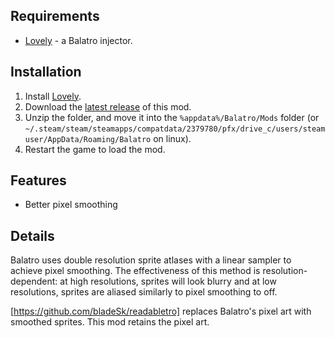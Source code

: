 ## Requirements

- [Lovely](https://github.com/ethangreen-dev/lovely-injector) - a Balatro injector.

## Installation

1. Install [Lovely](https://github.com/ethangreen-dev/lovely-injector?tab=readme-ov-file#manual-installation).
2. Download the [latest release](https://github.com/jonathandw743/Illusion/releases/) of this mod.
3. Unzip the folder, and move it into the `%appdata%/Balatro/Mods` folder (or `~/.steam/steam/steamapps/compatdata/2379780/pfx/drive_c/users/steamuser/AppData/Roaming/Balatro` on linux).
4. Restart the game to load the mod.

## Features

- Better pixel smoothing

## Details

Balatro uses double resolution sprite atlases with a linear sampler to achieve pixel smoothing. The effectiveness of this method is resolution-dependent: at high resolutions, sprites will look blurry and at low resolutions, sprites are aliased similarly to pixel smoothing to off.

[https://github.com/bladeSk/readabletro] replaces Balatro's pixel art with smoothed sprites. This mod retains the pixel art.